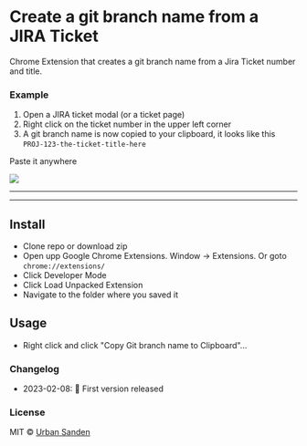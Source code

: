 # Create a git branch name from a JIRA Ticket

Chrome Extension that creates a git branch name from a Jira Ticket number and title.

### Example

1. Open a JIRA ticket modal (or a ticket page)
2. Right click on the ticket number in the upper left corner
3. A git branch name is now copied to your clipboard, it looks like this `PROJ-123-the-ticket-title-here`

Paste it anywhere

![](https://res.cloudinary.com/urre/image/upload/v1675847575/kk9gwnqpgaayago4zckl.jpg)

***

---

## Install

+ Clone repo or download zip
+ Open upp Google Chrome Extensions. Window → Extensions. Or goto `chrome://extensions/`
+ Click Developer Mode
+ Click Load Unpacked Extension
+ Navigate to the folder where you saved it

## Usage
+ Right click and click "Copy Git branch name to Clipboard"...

### Changelog
+ 2023-02-08: 🎉 First version released

### License

MIT © [Urban Sanden](https://twitter.com/urre)
